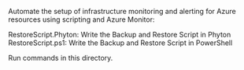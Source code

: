 Automate the setup of infrastructure monitoring and alerting for Azure resources using scripting and Azure Monitor:

RestoreScript.Phyton: Write the Backup and Restore Script in Phyton
RestoreScript.ps1: Write the Backup and Restore Script in PowerShell

Run commands in this directory.

